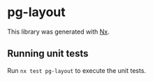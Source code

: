 # pg-layout

This library was generated with [Nx](https://nx.dev).

## Running unit tests

Run `nx test pg-layout` to execute the unit tests.
